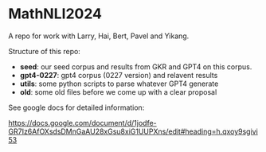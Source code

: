 # MathNLI2024

A repo for work with Larry, Hai, Bert, Pavel and Yikang.

Structure of this repo:

- **seed**: our seed corpus and results from GKR and GPT4 on this corpus.
- **gpt4-0227**: gpt4 corpus (0227 version) and relavent results
- **utils**: some python scripts to parse whatever GPT4 generate
- **old**: some old files before we come up with a clear proposal

See google docs for detailed information:

https://docs.google.com/document/d/1jodfe-GR7Iz6AfOXsdsDMnGaAU28xGsu8xiG1UUPXns/edit#heading=h.qxoy9sgivi53
